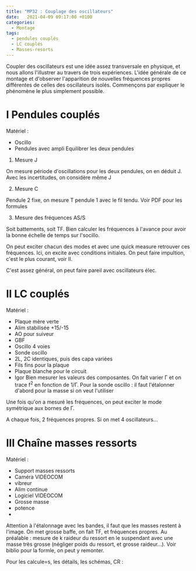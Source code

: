 ```yaml
---
title: "MP32 : Couplage des oscillateurs"
date:   2021-04-09 09:17:00 +0100
categories:
  - Montage
tags:
  - pendules couplés
  - LC couplés
  - Masses-resorts
---
```


Coupler des oscillateurs est une idée assez transversale en physique, et nous allons l'illustrer
au travers de trois expériences. L'idée générale de ce montage et d'observer l'apparition de nouvelles
fréquences propres différentes de celles des oscillateurs isolés. Commençons par expliquer le
phénomène le plus simplement possible.

# I Pendules couplés

Matériel : 
- Oscillo
- Pendules avec ampli
Equilibrer les deux pendules

1) Mesure J

On mesure période d'oscillations pour les deux pendules, on en déduit J. Avec les incertitudes, on considère même J

2) Mesure C

Pendule 2 fixe, on mesure T pendule 1 avec le fil tendu. Voir PDF pour les formules

3) Mesure des fréquences AS/S 

Soit battements, soit TF. Bien calculer les fréquences à l'avance pour avoir la bonne échelle de temps sur l'socillo.

On peut exciter chacun des modes et avec une quick measure retrouver ces fréquences. Ici, on excite avec conditions initiales. On peut faire impultion, c'est le plus courant, voir II.

C'est assez général, on peut faire pareil avec oscillateurs élec.

# II LC couplés
Matériel : 
- Plaque mère verte
- Alim stabilisée +15/-15
- AO pour suiveur
- GBF
- Oscillo 4 voies
- Sonde oscillo
- 2L, 2C identiques, puis des capa variées
- Fils fins pour la plaque
- Plaque blanche pour le circuit
- Igor
Bien mesurer les valeurs des composantes. On fait varier &Gamma; et on trace f<sup>2</sup> en fonction de 1/&Gamma;. 
Pour la sonde oscillo : il faut l'étalonner d'abord pour la masse si on veut l'utiliser

Une fois qu'on a mesuré les fréquences, on peut exciter le mode symétrique aux bornes de &Gamma;.

A chaque fois, 2 fréquences propres. Si on met 4 oscillateurs...

# III Chaîne masses ressorts

Matériel : 
- Support masses ressorts
- Caméra VIDEOCOM
- vibreur
- Alim continue
- Logiciel VIDEOCOM
- Grosse masse
- potence
- 
Attention à l'étalonnage avec les bandes, il faut que les masses restent à l'image. On met grosse baffe, on fait TF, et fréquences propres. Au préalable : mesure de k raideur du ressort en le suspendant avec une masse très grosse (négliger poids du ressort, et grosse raideur...). Voir biblio pour la formle, on peut y remonter.

Pour les calcule=s, les détails, les schémas, CR  : 
